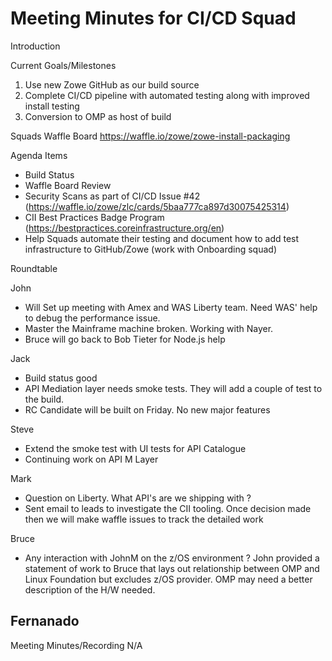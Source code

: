 # Meeting Minutes for CI/CD Squad

Introduction

Current Goals/Milestones

1. Use new Zowe GitHub as our build source
2. Complete CI/CD pipeline with automated testing along with improved install testing
3. Conversion to OMP as host of build

Squads Waffle Board
https://waffle.io/zowe/zowe-install-packaging

Agenda Items

- Build Status
- Waffle Board Review
- Security Scans as part of CI/CD Issue #42 (https://waffle.io/zowe/zlc/cards/5baa777ca897d30075425314)
- CII Best Practices Badge Program (https://bestpractices.coreinfrastructure.org/en)
- Help Squads automate their testing and document how to add test infrastructure to GitHub/Zowe (work with Onboarding squad)

Roundtable

John
- Will Set up meeting with Amex and WAS Liberty team. Need WAS' help to debug the performance issue.
- Master the Mainframe machine broken. Working with Nayer.
- Bruce will go back to Bob Tieter for Node.js help

Jack
- Build status good
- API Mediation layer needs smoke tests. They will add a couple of test to the build.
- RC Candidate will be built on Friday. No new major features

Steve
- Extend the smoke test with UI tests for API Catalogue
- Continuing work on API M Layer

Mark
- Question on Liberty. What API's are we shipping with ?
- Sent email to leads to investigate the CII tooling. Once decision made then we will make waffle issues to track the detailed work

Bruce
- Any interaction with JohnM on the z/OS environment ? John provided a statement of work to Bruce that lays out relationship between OMP and Linux Foundation but excludes z/OS provider. OMP may need a better description of the H/W needed.

Fernanado
-

Meeting Minutes/Recording
N/A
